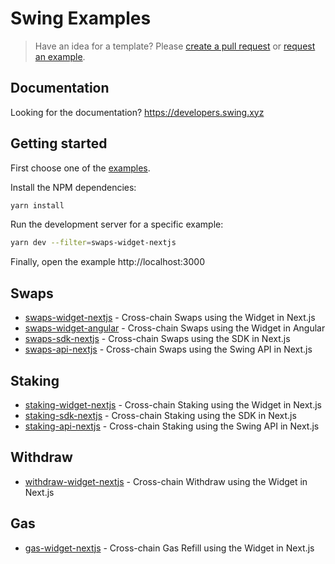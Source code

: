 # Swing Examples

> Have an idea for a template? Please [create a pull request](https://github.com/polkaswitch/examples/pulls) or [request an example](https://github.com/polkaswitch/examples/issues/new).

## Documentation

Looking for the documentation? https://developers.swing.xyz

## Getting started

First choose one of the [examples](./examples).

Install the NPM dependencies:

```bash
yarn install
```

Run the development server for a specific example:

```bash
yarn dev --filter=swaps-widget-nextjs
```

Finally, open the example http://localhost:3000

## Swaps

- [swaps-widget-nextjs](./examples/swaps-widget-nextjs/README.md) - Cross-chain Swaps using the Widget in Next.js
- [swaps-widget-angular](./examples/swaps-widget-angular/README.md) - Cross-chain Swaps using the Widget in Angular
- [swaps-sdk-nextjs](./examples/swaps-sdk-nextjs/README.md) - Cross-chain Swaps using the SDK in Next.js
- [swaps-api-nextjs](./examples/swaps-api-nextjs/README.md) - Cross-chain Swaps using the Swing API in Next.js

## Staking

- [staking-widget-nextjs](./examples/staking-widget-nextjs/README.md) - Cross-chain Staking using the Widget in Next.js
- [staking-sdk-nextjs](./examples/staking-sdk-nextjs/README.md) - Cross-chain Staking using the SDK in Next.js
- [staking-api-nextjs](./examples/staking-api-nextjs/README.md) - Cross-chain Staking using the Swing API in Next.js

## Withdraw

- [withdraw-widget-nextjs](./examples/withdraw-widget-nextjs/README.md) - Cross-chain Withdraw using the Widget in Next.js

## Gas

- [gas-widget-nextjs](./examples/gas-widget-nextjs/README.md) - Cross-chain Gas Refill using the Widget in Next.js
